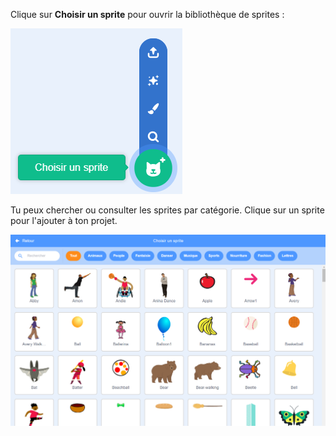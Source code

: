 Clique sur **Choisir un sprite** pour ouvrir la bibliothèque de sprites :

![L'icône « Choisir un sprite » en surbrillance.](images/sprite-library.png)

Tu peux chercher ou consulter les sprites par catégorie. Clique sur un sprite pour l'ajouter à ton projet.

![La bibliothèque de Sprite.](images/sprite-choose.png)